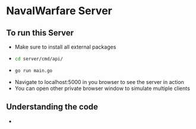 # NavalWarfare Server

## To run this Server

- Make sure to install all external packages
- ```bash
  cd server/cmd/api/
  ```
- ```bash
  go run main.go
  ```
- Navigate to localhost:5000 in you browser to see the server in action
- You can open other private browser window to simulate multiple clients

## Understanding the code

-
